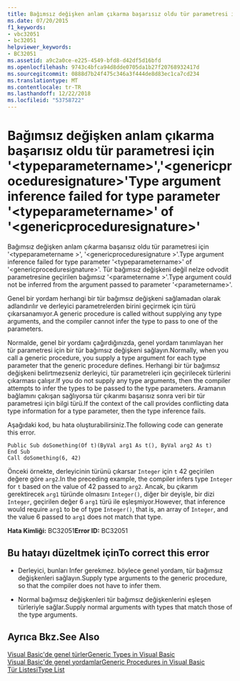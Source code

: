 ```yaml
---
title: Bağımsız değişken anlam çıkarma başarısız oldu tür parametresi için '&lt;typeparametername&gt;','&lt;genericproceduresignature&gt;'
ms.date: 07/20/2015
f1_keywords:
- vbc32051
- bc32051
helpviewer_keywords:
- BC32051
ms.assetid: a9c2a0ce-e225-4549-bfd8-d42df5d16bfd
ms.openlocfilehash: 9743c4bfca94d8dde0705da1b27f20768932417d
ms.sourcegitcommit: 0888d7b24f475c346a3f444de8d83ec1ca7cd234
ms.translationtype: MT
ms.contentlocale: tr-TR
ms.lasthandoff: 12/22/2018
ms.locfileid: "53758722"
---
```

# <a name="type-argument-inference-failed-for-type-parameter-lttypeparameternamegt-of-ltgenericproceduresignaturegt"></a><span data-ttu-id="fa950-102">Bağımsız değişken anlam çıkarma başarısız oldu tür parametresi için '&lt;typeparametername&gt;','&lt;genericproceduresignature&gt;'</span><span class="sxs-lookup"><span data-stu-id="fa950-102">Type argument inference failed for type parameter '&lt;typeparametername&gt;' of '&lt;genericproceduresignature&gt;'</span></span>
<span data-ttu-id="fa950-103">Bağımsız değişken anlam çıkarma başarısız oldu tür parametresi için '\<typeparametername >', '\<genericproceduresignature >'.</span><span class="sxs-lookup"><span data-stu-id="fa950-103">Type argument inference failed for type parameter '\<typeparametername>' of '\<genericproceduresignature>'.</span></span> <span data-ttu-id="fa950-104">Tür bağımsız değişkeni değil nelze odvodit parametresine geçirilen bağımsız '\<parametername >'.</span><span class="sxs-lookup"><span data-stu-id="fa950-104">Type argument could not be inferred from the argument passed to parameter '\<parametername>'.</span></span>  
  
 <span data-ttu-id="fa950-105">Genel bir yordam herhangi bir tür bağımsız değişkeni sağlamadan olarak adlandırılır ve derleyici parametrelerden birini geçirmek için türü çıkarsanamıyor.</span><span class="sxs-lookup"><span data-stu-id="fa950-105">A generic procedure is called without supplying any type arguments, and the compiler cannot infer the type to pass to one of the parameters.</span></span>  
  
 <span data-ttu-id="fa950-106">Normalde, genel bir yordamı çağırdığınızda, genel yordam tanımlayan her tür parametresi için bir tür bağımsız değişkeni sağlayın.</span><span class="sxs-lookup"><span data-stu-id="fa950-106">Normally, when you call a generic procedure, you supply a type argument for each type parameter that the generic procedure defines.</span></span> <span data-ttu-id="fa950-107">Herhangi bir tür bağımsız değişkeni belirtmezseniz derleyici, tür parametreleri için geçirilecek türlerini çıkarması çalışır.</span><span class="sxs-lookup"><span data-stu-id="fa950-107">If you do not supply any type arguments, then the compiler attempts to infer the types to be passed to the type parameters.</span></span> <span data-ttu-id="fa950-108">Aramanın bağlamını çakışan sağlıyorsa tür çıkarımı başarısız sonra veri bir tür parametresi için bilgi türü.</span><span class="sxs-lookup"><span data-stu-id="fa950-108">If the context of the call provides conflicting data type information for a type parameter, then the type inference fails.</span></span>  
  
 <span data-ttu-id="fa950-109">Aşağıdaki kod, bu hata oluşturabilirsiniz.</span><span class="sxs-lookup"><span data-stu-id="fa950-109">The following code can generate this error.</span></span>  
  
```  
Public Sub doSomething(Of t)(ByVal arg1 As t(), ByVal arg2 As t)  
End Sub  
Call doSomething(6, 42)  
```  
  
 <span data-ttu-id="fa950-110">Önceki örnekte, derleyicinin türünü çıkarsar `Integer` için `t` 42 geçirilen değere göre `arg2`.</span><span class="sxs-lookup"><span data-stu-id="fa950-110">In the preceding example, the compiler infers type `Integer` for `t` based on the value of 42 passed to `arg2`.</span></span> <span data-ttu-id="fa950-111">Ancak, bu çıkarım gerektirecek `arg1` türünde olmasını `Integer()`, diğer bir deyişle, bir dizi `Integer`, geçirilen değer 6 `arg1` türü ile eşleşmiyor.</span><span class="sxs-lookup"><span data-stu-id="fa950-111">However, that inference would require `arg1` to be of type `Integer()`, that is, an array of `Integer`, and the value 6 passed to `arg1` does not match that type.</span></span>  
  
 <span data-ttu-id="fa950-112">**Hata Kimliği:** BC32051</span><span class="sxs-lookup"><span data-stu-id="fa950-112">**Error ID:** BC32051</span></span>  
  
## <a name="to-correct-this-error"></a><span data-ttu-id="fa950-113">Bu hatayı düzeltmek için</span><span class="sxs-lookup"><span data-stu-id="fa950-113">To correct this error</span></span>  
  
-   <span data-ttu-id="fa950-114">Derleyici, bunları Infer gerekmez. böylece genel yordam, tür bağımsız değişkenleri sağlayın.</span><span class="sxs-lookup"><span data-stu-id="fa950-114">Supply type arguments to the generic procedure, so that the compiler does not have to infer them.</span></span>  
  
-   <span data-ttu-id="fa950-115">Normal bağımsız değişkenleri tür bağımsız değişkenlerini eşleşen türleriyle sağlar.</span><span class="sxs-lookup"><span data-stu-id="fa950-115">Supply normal arguments with types that match those of the type arguments.</span></span>  
  
## <a name="see-also"></a><span data-ttu-id="fa950-116">Ayrıca Bkz.</span><span class="sxs-lookup"><span data-stu-id="fa950-116">See Also</span></span>  
 [<span data-ttu-id="fa950-117">Visual Basic'de genel türler</span><span class="sxs-lookup"><span data-stu-id="fa950-117">Generic Types in Visual Basic</span></span>](../../visual-basic/programming-guide/language-features/data-types/generic-types.md)  
 [<span data-ttu-id="fa950-118">Visual Basic'de genel yordamlar</span><span class="sxs-lookup"><span data-stu-id="fa950-118">Generic Procedures in Visual Basic</span></span>](../../visual-basic/programming-guide/language-features/data-types/generic-procedures.md)  
 [<span data-ttu-id="fa950-119">Tür Listesi</span><span class="sxs-lookup"><span data-stu-id="fa950-119">Type List</span></span>](../../visual-basic/language-reference/statements/type-list.md)
